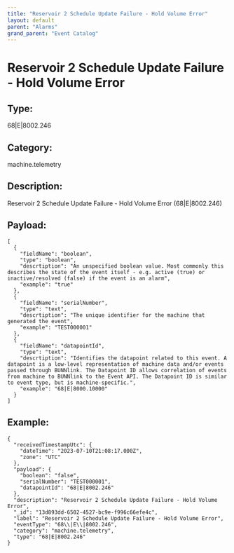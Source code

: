 ```yaml
---
title: "Reservoir 2 Schedule Update Failure - Hold Volume Error"
layout: default
parent: "Alarms"
grand_parent: "Event Catalog"
---
```


# Reservoir 2 Schedule Update Failure - Hold Volume Error

## Type:

68|E|8002.246

## Category:

machine.telemetry

## Description: 

Reservoir 2 Schedule Update Failure - Hold Volume Error (68\|E\|8002.246)

## Payload:

```
[
  {
    "fieldName": "boolean",
    "type": "boolean",
    "descrtiption": "An unspecified boolean value. Most commonly this describes the state of the event itself - e.g. active (true) or inactive/resolved (false) if the event is an alarm",
    "example": "true"
  },
  {
    "fieldName": "serialNumber",
    "type": "text",
    "descrtiption": "The unique identifier for the machine that generated the event",
    "example": "TEST000001"
  },
  {
    "fieldName": "datapointId",
    "type": "text",
    "descrtiption": "Identifies the datapoint related to this event. A datapoint is a low-level representation of machine data and/or events passed through BUNNlink. The Datapoint ID allows correlation of events from machine to BUNNlink to the Event API. The Datapoint ID is similar to event type, but is machine-specific.",
    "example": "68|E|8000.10000"
  }
]
```

## Example:

```
{
  "receivedTimestampUtc": {
    "dateTime": "2023-07-10T21:08:17.000Z",
    "zone": "UTC"
  },
  "payload": {
    "boolean": "false",
    "serialNumber": "TEST000001",
    "datapointId": "68|E|8002.246"
  },
  "description": "Reservoir 2 Schedule Update Failure - Hold Volume Error",
  "_id": "13d893dd-6502-4527-bc9e-f996c66efe4c",
  "label": "Reservoir 2 Schedule Update Failure - Hold Volume Error",
  "eventType": "68\\|E\\|8002.246",
  "category": "machine.telemetry",
  "type": "68|E|8002.246"
}
```

